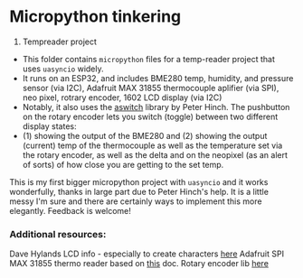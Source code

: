 # Micropython tinkering

1. Tempreader project

- This folder contains `micropython` files for a temp-reader project that uses `uasyncio` widely.
- It runs on an ESP32, and includes BME280 temp, humidity, and pressure sensor (via I2C), Adafruit MAX 31855 thermocouple aplifier (via SPI), neo pixel,
rotrary encoder, 1602 LCD display (via I2C)
- Notably, it also uses the [aswitch](https://github.com/peterhinch/micropython-async) library by Peter Hinch. The pushbutton on the rotary encoder lets you switch (toggle) between two different display states:
 - (1) showing the output of the BME280 and (2) showing the output (current) temp of the thermocouple as well as the temperature set via the rotary encoder, as well as
 the delta and on the neopixel (as an alert of sorts) of how close you are getting to the set temp.

This is my first bigger micropython project with `uasyncio` and it works wonderfully, thanks in large part due to Peter Hinch's help. It is a little messy I'm sure
and there are certainly ways to implement this more elegantly. Feedback is welcome!

### Additional resources:

Dave Hylands LCD info - especially to create characters [here](https://github.com/dhylands/python_lcd)
Adafruit SPI MAX 31855 thermo reader based on [this](https://cdn-learn.adafruit.com/downloads/pdf/micropython-hardware-spi-devices.pdf) doc.
Rotary encoder lib [here](https://github.com/SpotlightKid/micropython-stm-lib/blob/master/encoder/encoder.py)
